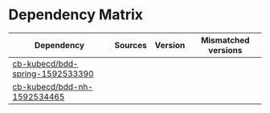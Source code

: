 # Dependency Matrix

Dependency | Sources | Version | Mismatched versions
---------- | ------- | ------- | -------------------
[cb-kubecd/bdd-spring-1592533390](https://github.com/cb-kubecd/bdd-spring-1592533390.git) |  | []() | 
[cb-kubecd/bdd-nh-1592534465](https://github.com/cb-kubecd/bdd-nh-1592534465.git) |  | []() | 
